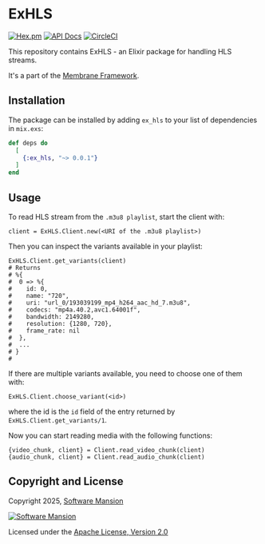 # ExHLS

[![Hex.pm](https://img.shields.io/hexpm/v/ex_hls.svg)](https://hex.pm/packages/ex_hls)
[![API Docs](https://img.shields.io/badge/api-docs-yellow.svg?style=flat)](https://hexdocs.pm/ex_hls)
[![CircleCI](https://circleci.com/gh/membraneframework/ex_hls.svg?style=svg)](https://circleci.com/gh/membraneframework/ex_hls)

This repository contains ExHLS - an Elixir package for handling HLS streams.

It's a part of the [Membrane Framework](https://membrane.stream).

## Installation

The package can be installed by adding `ex_hls` to your list of dependencies in `mix.exs`:

```elixir
def deps do
  [
    {:ex_hls, "~> 0.0.1"}
  ]
end
```

## Usage

To read HLS stream from the `.m3u8 playlist`, start the client with:
```
client = ExHLS.Client.new(<URI of the .m3u8 playlist>)
```

Then you can inspect the variants available in your playlist:
```
ExHLS.Client.get_variants(client)
# Returns
# %{
#  0 => %{
#    id: 0,
#    name: "720",
#    uri: "url_0/193039199_mp4_h264_aac_hd_7.m3u8",
#    codecs: "mp4a.40.2,avc1.64001f",
#    bandwidth: 2149280,
#    resolution: {1280, 720},
#    frame_rate: nil
#  },
#  ...
# }
#
```

If there are multiple variants available, you need to choose one of them with:
```
ExHLS.Client.choose_variant(<id>)
```
where the id is the `id` field of the entry returned by `ExHLS.Client.get_variants/1`.

Now you can start reading media with the following functions:
```
{video_chunk, client} = Client.read_video_chunk(client)
{audio_chunk, client} = Client.read_audio_chunk(client)
```

## Copyright and License

Copyright 2025, [Software Mansion](https://swmansion.com/?utm_source=git&utm_medium=readme&utm_campaign=ex_hls)

[![Software Mansion](https://logo.swmansion.com/logo?color=white&variant=desktop&width=200&tag=membrane-github)](https://swmansion.com/?utm_source=git&utm_medium=readme&utm_campaign=ex_hls)

Licensed under the [Apache License, Version 2.0](LICENSE)
